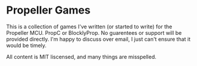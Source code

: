 # Propeller Games

This is a collection of games I've written (or started to write) for the Propeller MCU.  PropC or BlocklyProp.  No guarentees or support will be provided directly.
I'm happy to discuss over email, I just can't ensure that it would be timely.

All content is MIT liscensed, and many things are misspelled.

